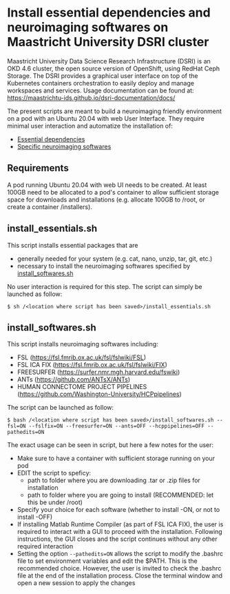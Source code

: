 # Install essential dependencies and neuroimaging softwares on Maastricht University DSRI cluster

Maastricht University Data Science Research Infrastructure (DSRI) is an OKD 4.6 cluster, the open source version of OpenShift, using RedHat Ceph Storage.
The DSRI provides a graphical user interface on top of the Kubernetes containers orchestration to easily deploy and manage workspaces and services.
Usage documentation can be found at: https://maastrichtu-ids.github.io/dsri-documentation/docs/ 

The present scripts are meant to build a neuroimaging friendly environment on a pod with an Ubuntu 20.04 with web User Interface. 
They require minimal user interaction and automatize the installation of: 
* [Essential dependencies](#install_essentials.sh)
* [Specific neuroimaging softwares](#install_softwares.sh)

## Requirements

A pod running Ubuntu 20.04 with web UI needs to be created.
At least 100GB need to be allocated to a pod's container to allow sufficient storage space for downloads and installations 
(e.g. allocate 100GB to /root, or create a container /installers). 

## install_essentials.sh

This script installs essential packages that are
* generally needed for your system 
		(e.g. cat, nano, unzip, tar, git, etc.)
* necessary to install the neuroimaging softwares specified by [install_softwares.sh](#install_softwares.sh)

No user interaction is required for this step. The script can simply be launched as follow: 

```
$ sh /<location where script has been saved>/install_essentials.sh
```
## install_softwares.sh

This script installs neuroimaging softwares including:
* FSL (https://fsl.fmrib.ox.ac.uk/fsl/fslwiki/FSL)
* FSL ICA FIX (https://fsl.fmrib.ox.ac.uk/fsl/fslwiki/FIX)
* FREESURFER (https://surfer.nmr.mgh.harvard.edu/fswiki)
* ANTs (https://github.com/ANTsX/ANTs)
* HUMAN CONNECTOME PROJECT PIPELINES (https://github.com/Washington-University/HCPpipelines)

The script can be launched as follow:

```
$ bash /<location where script has been saved>/install_softwares.sh --fsl=ON --fslfix=ON --freesurfer=ON --ants=OFF --hcppipelines=OFF --pathedits=ON
```
The exact usage can be seen in script, but here a few notes for the user: 
* Make sure to have a container with sufficient storage running on your pod
* EDIT the script to speficy: 
  * path to folder where you are downloading .tar or .zip files for installation
  * path to folder where you are going to install (RECOMMENDED: let this be under /root)
* Specify your choice for each software (whether to install -ON, or not to install -OFF)
* If installing Matlab Runtime Compiler (as part of FSL ICA FIX), the user is required to interact with a GUI to proceed with the installation. Following instructions, the GUI closes and the script continues without any other required interaction
* Setting the option `--pathedits=ON` allows the script to modify the .bashrc file to set environment variables and edit the $PATH. This is the recommended choice. However, the user is invited to check the .bashrc file at the end of the installation process. Close the terminal window and open a new session to apply the changes


